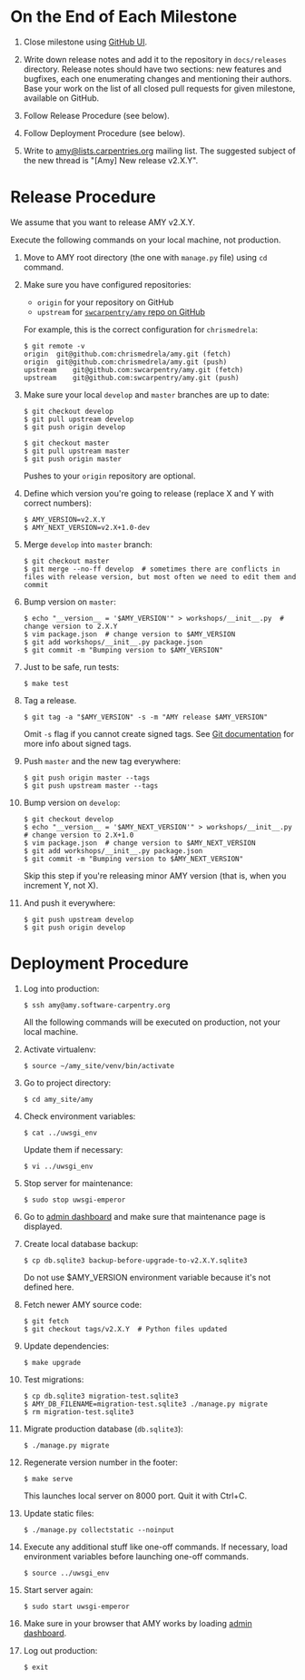 # On the End of Each Milestone

1.  Close milestone using [GitHub UI](https://github.com/swcarpentry/amy/milestones).

2.  Write down release notes and add it to the repository in `docs/releases` directory.
    Release notes should have two sections: new features and bugfixes, each one enumerating changes and mentioning their authors.
    Base your work on the list of all closed pull requests for given milestone, available on GitHub.

3.  Follow Release Procedure (see below).

4.  Follow Deployment Procedure (see below).

5.  Write to <amy@lists.carpentries.org> mailing list.
    The suggested subject of the new thread is "[Amy] New release v2.X.Y".

# Release Procedure

We assume that you want to release AMY v2.X.Y.

Execute the following commands on your local machine, not production.

1.  Move to AMY root directory (the one with `manage.py` file) using `cd` command.

2.  Make sure you have configured repositories:

    - `origin` for your repository on GitHub
    - `upstream` for [`swcarpentry/amy` repo on GitHub](https://github.com/swcarpentry/amy)

    For example, this is the correct configuration for `chrismedrela`:

        $ git remote -v
        origin	git@github.com:chrismedrela/amy.git (fetch)
        origin	git@github.com:chrismedrela/amy.git (push)
        upstream	git@github.com:swcarpentry/amy.git (fetch)
        upstream	git@github.com:swcarpentry/amy.git (push)

3.  Make sure your local `develop` and `master` branches are up to date:

        $ git checkout develop
        $ git pull upstream develop
        $ git push origin develop

        $ git checkout master
        $ git pull upstream master
        $ git push origin master

    Pushes to your `origin` repository are optional.

4.  Define which version you're going to release (replace X and Y with correct numbers):

        $ AMY_VERSION=v2.X.Y
        $ AMY_NEXT_VERSION=v2.X+1.0-dev

5.  Merge `develop` into `master` branch:

        $ git checkout master
        $ git merge --no-ff develop  # sometimes there are conflicts in files with release version, but most often we need to edit them and commit

6.  Bump version on `master`:

        $ echo "__version__ = '$AMY_VERSION'" > workshops/__init__.py  # change version to 2.X.Y
        $ vim package.json  # change version to $AMY_VERSION
        $ git add workshops/__init__.py package.json
        $ git commit -m "Bumping version to $AMY_VERSION"

7.  Just to be safe, run tests:

        $ make test

8.  Tag a release.

        $ git tag -a "$AMY_VERSION" -s -m "AMY release $AMY_VERSION"

    Omit `-s` flag if you cannot create signed tags.
    See [Git documentation](https://git-scm.com/book/tr/v2/Git-Tools-Signing-Your-Work) for more info about signed tags.

9.  Push `master` and the new tag everywhere:

        $ git push origin master --tags
        $ git push upstream master --tags

10. Bump version on `develop`:

        $ git checkout develop
        $ echo "__version__ = '$AMY_NEXT_VERSION'" > workshops/__init__.py  # change version to 2.X+1.0
        $ vim package.json  # change version to $AMY_NEXT_VERSION
        $ git add workshops/__init__.py package.json
        $ git commit -m "Bumping version to $AMY_NEXT_VERSION"

    Skip this step if you're releasing minor AMY version (that is, when you increment Y, not X).

11. And push it everywhere:

        $ git push upstream develop
        $ git push origin develop

# Deployment Procedure

1.  Log into production:

        $ ssh amy@amy.software-carpentry.org

    All the following commands will be executed on production, not your local machine.

2.  Activate virtualenv:

        $ source ~/amy_site/venv/bin/activate

3.  Go to project directory:

        $ cd amy_site/amy

4.  Check environment variables:

        $ cat ../uwsgi_env

    Update them if necessary:

        $ vi ../uwsgi_env

5.  Stop server for maintenance:

        $ sudo stop uwsgi-emperor

6.  Go to [admin dashboard](https://amy.software-carpentry.org/workshops/admin-dashboard/) and make sure that maintenance page is displayed.

7.  Create local database backup:

        $ cp db.sqlite3 backup-before-upgrade-to-v2.X.Y.sqlite3

    Do not use $AMY_VERSION environment variable because it's not defined here.

8.  Fetch newer AMY source code:

        $ git fetch
        $ git checkout tags/v2.X.Y  # Python files updated

9.  Update dependencies:

        $ make upgrade

10. Test migrations:

        $ cp db.sqlite3 migration-test.sqlite3
        $ AMY_DB_FILENAME=migration-test.sqlite3 ./manage.py migrate
        $ rm migration-test.sqlite3

11. Migrate production database (`db.sqlite3`):

        $ ./manage.py migrate

12. Regenerate version number in the footer:

        $ make serve

    This launches local server on 8000 port. Quit it with Ctrl+C.

13. Update static files:

        $ ./manage.py collectstatic --noinput

14. Execute any additional stuff like one-off commands.
    If necessary, load environment variables before launching one-off commands.

        $ source ../uwsgi_env

15. Start server again:

        $ sudo start uwsgi-emperor

16. Make sure in your browser that AMY works by loading [admin dashboard](https://amy.software-carpentry.org/workshops/admin-dashboard/).

17. Log out production:

        $ exit

